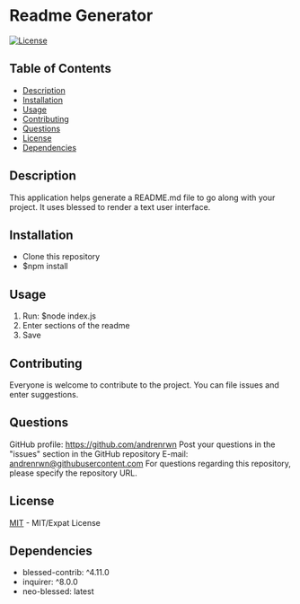 # Readme Generator

[![License](https://img.shields.io/badge/License-MIT-blue.svg)](https://opensource.org/licenses/mit)

## Table of Contents

- [Description](#Description)
- [Installation](#Installation)
- [Usage](#Usage)
- [Contributing](#Contributing)
- [Questions](#Questions)
- [License](#License)
- [Dependencies](#Dependencies)


## Description

This application helps generate a README.md file to go along with your project.  It uses blessed to render a text user interface.

## Installation

- Clone this repository
- $npm install


## Usage

1. Run:
   $node index.js
2. Enter sections of the readme
3. Save

## Contributing

Everyone is welcome to contribute to the project. You can file issues and enter suggestions.


## Questions


GitHub profile: https://github.com/andrenrwn
Post your questions in the "issues" section in the GitHub repository 
E-mail: andrenrwn@githubusercontent.com
For questions regarding this repository, please specify the repository URL.

## License

[MIT](https://opensource.org/licenses/mit) - MIT/Expat License

## Dependencies

- blessed-contrib: ^4.11.0
- inquirer: ^8.0.0
- neo-blessed: latest





